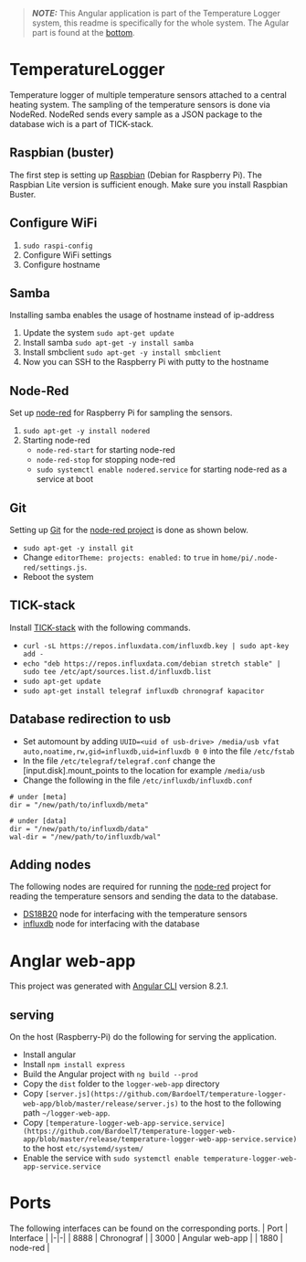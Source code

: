 > **_NOTE:_**  This Angular application is part of the Temperature Logger system, this readme is specifically for the whole system. The Agular part is found at the [bottom](#Anglar-web-app).

# TemperatureLogger
Temperature logger of multiple temperature sensors attached to a central heating system. The sampling of the temperature sensors is done via NodeRed. NodeRed sends every sample as a JSON package to the database wich is a part of TICK-stack.

## Raspbian (buster)
The first step is setting up [Raspbian](https://www.raspberrypi.org/downloads/raspbian/) (Debian for Raspberry Pi). The Raspbian Lite version is sufficient enough. Make sure you install Raspbian Buster.

## Configure WiFi
1. `sudo raspi-config`
1. Configure WiFi settings
1. Configure hostname

## Samba
Installing samba enables the usage of hostname instead of ip-address
1. Update the system `sudo apt-get update`
1. Install samba `sudo apt-get -y install samba`
1. Install smbclient `sudo apt-get -y install smbclient`
1. Now you can SSH to the Raspberry Pi with putty to the hostname

## Node-Red
Set up [node-red](https://nodered.org/docs/getting-started/raspberrypi) for Raspberry Pi for sampling the sensors.
1. `sudo apt-get -y install nodered`
1. Starting node-red
   * `node-red-start` for starting node-red
   * `node-red-stop` for stopping node-red
   * `sudo systemctl enable nodered.service` for starting node-red as a service at boot

## Git
Setting up [Git](https://projects.raspberrypi.org/en/projects/getting-started-with-git/4) for the [node-red project](https://nodered.org/docs/user-guide/projects/) is done as shown below.
  * `sudo apt-get -y install git`
  * Change `editorTheme: projects: enabled:` to `true` in `home/pi/.node-red/settings.js`.
  * Reboot the system

## TICK-stack
Install [TICK-stack](https://iotbyhvm.ooo/tick-satck-on-raspberry-pi/) with the following commands.
* `curl -sL https://repos.influxdata.com/influxdb.key | sudo apt-key add -`
* `echo "deb https://repos.influxdata.com/debian stretch stable" | sudo tee /etc/apt/sources.list.d/influxdb.list`
* `sudo apt-get update`
* `sudo apt-get install telegraf influxdb chronograf kapacitor`

## Database redirection to usb
 * Set automount by adding `UUID=<uid of usb-drive> /media/usb vfat auto,noatime,rw,gid=influxdb,uid=influxdb 0 0` into the file `/etc/fstab`
 * In the file `/etc/telegraf/telegraf.conf` change the [input.disk].mount_points to the location for example `/media/usb`
 * Change the following in the file `/etc/influxdb/influxdb.conf`
```
# under [meta]
dir = "/new/path/to/influxdb/meta"

# under [data]
dir = "/new/path/to/influxdb/data"
wal-dir = "/new/path/to/influxdb/wal"
```

## Adding nodes
The following nodes are required for running the [node-red](https://github.com/BardoelT/temperature-logger-node-red) project for reading the temperature sensors and sending the data to the database.
 * [DS18B20](https://flows.nodered.org/node/node-red-contrib-sensor-ds18b20) node for interfacing with the temperature sensors
 * [influxdb](https://flows.nodered.org/node/node-red-contrib-influxdb) node for interfacing with the database

# Anglar web-app
This project was generated with [Angular CLI](https://github.com/angular/angular-cli) version 8.2.1.

## serving
On the host (Raspberry-Pi) do the following for serving the application.
 * Install angular
 * Install `npm install express`
 * Build the Angular project with `ng build --prod`
 * Copy the `dist` folder to the `logger-web-app` directory
 * Copy `[server.js](https://github.com/BardoelT/temperature-logger-web-app/blob/master/release/server.js)` to the host to the following path `~/logger-web-app`.
 * Copy `[temperature-logger-web-app-service.service](https://github.com/BardoelT/temperature-logger-web-app/blob/master/release/temperature-logger-web-app-service.service)` to the host `etc/systemd/system/`
 * Enable the service with `sudo systemctl enable temperature-logger-web-app-service.service`

# Ports
The following interfaces can be found on the corresponding ports.
| Port | Interface |
|-|-|
| 8888 | Chronograf |
| 3000 | Angular web-app |
| 1880 | node-red |
